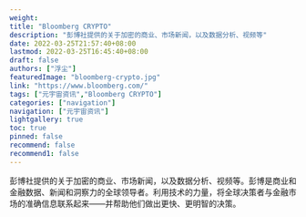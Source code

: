 ```yaml
---
weight: 
title: "Bloomberg CRYPTO"
description: "彭博社提供的关于加密的商业、市场新闻，以及数据分析、视频等"
date: 2022-03-25T21:57:40+08:00
lastmod: 2022-03-25T16:45:40+08:00
draft: false
authors: ["浮尘"]
featuredImage: "bloomberg-crypto.jpg"
link: "https://www.bloomberg.com/"
tags: ["元宇宙资讯","Bloomberg CRYPTO"]
categories: ["navigation"]
navigation: ["元宇宙资讯"]
lightgallery: true
toc: true
pinned: false
recommend: false
recommend1: false
---
```

彭博社提供的关于加密的商业、市场新闻，以及数据分析、视频等。彭博是商业和金融数据、新闻和洞察力的全球领导者。利用技术的力量，将全球决策者与金融市场的准确信息联系起来——并帮助他们做出更快、更明智的决策。
